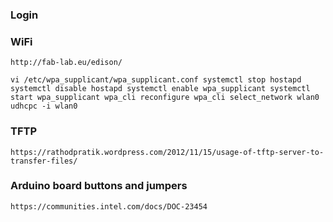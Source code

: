 


### Login
	


### WiFi
	http://fab-lab.eu/edison/
`
	vi /etc/wpa_supplicant/wpa_supplicant.conf
	systemctl stop hostapd
	systemctl disable hostapd
	systemctl enable wpa_supplicant
	systemctl start wpa_supplicant
	wpa_cli reconfigure
	wpa_cli select_network wlan0
	udhcpc -i wlan0
`

### TFTP
	https://rathodpratik.wordpress.com/2012/11/15/usage-of-tftp-server-to-transfer-files/


### Arduino board buttons and jumpers
	https://communities.intel.com/docs/DOC-23454



















